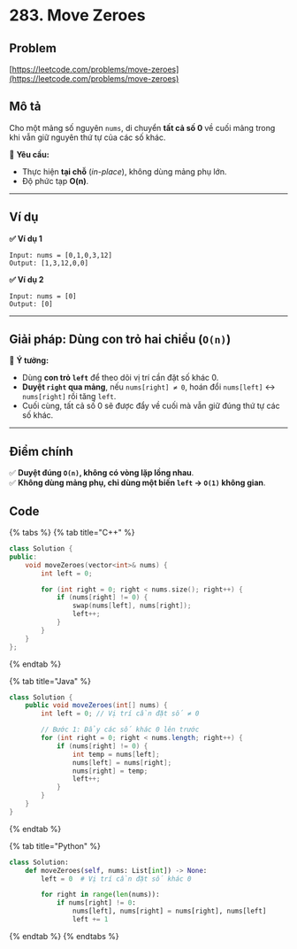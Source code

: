 # 283. Move Zeroes

## Problem

[https://leetcode.com/problems/move-zeroes](https://leetcode.com/problems/move-zeroes)

## **Mô tả**

Cho một mảng số nguyên `nums`, di chuyển **tất cả số 0** về cuối mảng trong khi vẫn giữ nguyên thứ tự của các số khác.

🚨 **Yêu cầu:**

* Thực hiện **tại chỗ** (_in-place_), không dùng mảng phụ lớn.
* Độ phức tạp **O(n)**.

***

## **Ví dụ**

**✅ Ví dụ 1**

```
Input: nums = [0,1,0,3,12]
Output: [1,3,12,0,0]
```

**✅ Ví dụ 2**

```
Input: nums = [0]
Output: [0]
```

***

## **Giải pháp: Dùng con trỏ hai chiều (`O(n)`)**

📌 **Ý tưởng:**

* Dùng **con trỏ `left`** để theo dõi vị trí cần đặt số khác 0.
* **Duyệt `right` qua mảng**, nếu `nums[right] ≠ 0`, hoán đổi `nums[left]` ↔ `nums[right]` rồi tăng `left`.
* Cuối cùng, tất cả số 0 sẽ được đẩy về cuối mà vẫn giữ đúng thứ tự các số khác.

***

## **Điểm chính**

✅ **Duyệt đúng `O(n)`, không có vòng lặp lồng nhau**.\
✅ **Không dùng mảng phụ, chỉ dùng một biến `left` → `O(1)` không gian**.

## Code

{% tabs %}
{% tab title="C++" %}
```cpp
class Solution {
public:
    void moveZeroes(vector<int>& nums) {
        int left = 0;

        for (int right = 0; right < nums.size(); right++) {
            if (nums[right] != 0) {
                swap(nums[left], nums[right]);
                left++;
            }
        }
    }
};

```


{% endtab %}

{% tab title="Java" %}
```java
class Solution {
    public void moveZeroes(int[] nums) {
        int left = 0; // Vị trí cần đặt số ≠ 0

        // Bước 1: Đẩy các số khác 0 lên trước
        for (int right = 0; right < nums.length; right++) {
            if (nums[right] != 0) {
                int temp = nums[left];
                nums[left] = nums[right];
                nums[right] = temp;
                left++;
            }
        }
    }
}
```
{% endtab %}

{% tab title="Python" %}
```python
class Solution:
    def moveZeroes(self, nums: List[int]) -> None:
        left = 0  # Vị trí cần đặt số khác 0

        for right in range(len(nums)):
            if nums[right] != 0:
                nums[left], nums[right] = nums[right], nums[left]
                left += 1
```
{% endtab %}
{% endtabs %}



